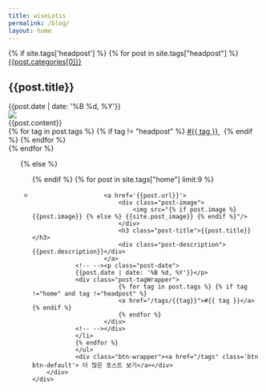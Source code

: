 ```yaml
---
title: wiseLotis
permalink: /blog/
layout: home
---
```

<link rel="stylesheet" href="/css/home.css"/>
<div class="">
	<div class="row">
		{% if site.tags['headpost'] %}
		{% for post in site.tags["headpost"] %}
		<div class='col-sm-8 home-headwrapper'>
			<div class="container">
				<div class="head-title">
					<div class="category">
					<a href="/posts/{{post.categories[0]}}" data-toggle="tooltip" data-placement='top' title='{{post.categories[0]}}로 이동합니다.' ><span>{{post.categories[0]}}</span></a>
				</div>					<div class=''>
<!-- -->
						<h2>{{post.title}}</h2>
					</div>
<!-- -->
					<span class="date">{{post.date | date: '%B %d, %Y'}}</span>
<!-- -->
				</div>
				<div class="inner-wrapper">
					<div class="head-image">
						<img src="{% if post.image %} {{post.image}} {% else %} {{site.post_image}} {% endif %}"/>
					</div>
					<div class="head-body">{{post.content}}
<div class="head-tagWrapper">
						{% for tag in post.tags %} {% if tag != "headpost" %}
						<a href='/tags/{{ tag }}' class="post-tag"> #{{ tag }} </a>&nbsp;
						{% endif %} {% endfor %}
					</div>
					</div>
				</div>
			</div>
		</div>
{% endfor %}
		<div class="col-sm-4">
			<ul class="home-postlist">

{% else %}
	<div class='col-sm-12'>
		<ul class="home-postlist full_area">

{% endif %}
			{% for post in site.tags["home"] limit:9 %}
	<li>
<!-- --> <div class="post-wrapper basic">
						<a href='{{post.url}}'>
							<div class="post-image">
								<img src="{% if post.image %} {{post.image}} {% else %} {{site.post_image}} {% endif %}"/>
							</div>
							<h3 class="post-title">{{post.title}}</h3>
							<div class="post-description">{{post.description}}</div>
						</a>
				<!-- --><p class="post-date">
				{{post.date | date: '%B %d, %Y'}}</p>
				<div class="post-tagWrapper">
							{% for tag in post.tags %} {% if tag !="home" and tag !="headpost" %}
							<a href="/tags/{{tag}}">#{{ tag }}</a>{% endif %}
							{% endfor %}
						</div>
				<!-- --></div>
				</li>
				{% endfor %}
				</ul>
				<div class="btn-wrapper"><a href="/tags" class='btn btn-default'> 더 많은 포스트 보기</a></div>
		</div>
	</div>
</div>


<!-- <div class="col-sm-4 homelist-wrapper">
{% for post in site.tags["home"] %}
<div class="post-wrapper inverse">
<div class="post-category">
<a href="/posts/{{post.categories[0]}}"><span>{{post.categories[0]}}</span></a>
</div>
<a href="{{post.url}}">
<div class="post-inner">
<div class="post-image">
<img src="{% if post.image %} {{post.image}} {% else %} {{site.post_image}} {% endif %}"/>
</div>
<h3 class="post-title">{{post.title}}</h3>
<div class="post-description">{{post.description}}</div>
<span class="post-date">{{post.date | date: '%B %d, %Y'}}</span>
</div>
</a>
<div class="post-tagWrapper">
{% for tag in post.tags %}
<span class="post-tag"> {{ tag }} </span>
{% endfor %}
</div>
</div>
{% endfor %}
</div> -->
